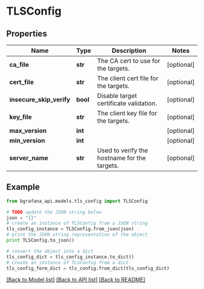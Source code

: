 # TLSConfig


## Properties
Name | Type | Description | Notes
------------ | ------------- | ------------- | -------------
**ca_file** | **str** | The CA cert to use for the targets. | [optional] 
**cert_file** | **str** | The client cert file for the targets. | [optional] 
**insecure_skip_verify** | **bool** | Disable target certificate validation. | [optional] 
**key_file** | **str** | The client key file for the targets. | [optional] 
**max_version** | **int** |  | [optional] 
**min_version** | **int** |  | [optional] 
**server_name** | **str** | Used to verify the hostname for the targets. | [optional] 

## Example

```python
from bgrafana_api.models.tls_config import TLSConfig

# TODO update the JSON string below
json = "{}"
# create an instance of TLSConfig from a JSON string
tls_config_instance = TLSConfig.from_json(json)
# print the JSON string representation of the object
print TLSConfig.to_json()

# convert the object into a dict
tls_config_dict = tls_config_instance.to_dict()
# create an instance of TLSConfig from a dict
tls_config_form_dict = tls_config.from_dict(tls_config_dict)
```
[[Back to Model list]](../README.md#documentation-for-models) [[Back to API list]](../README.md#documentation-for-api-endpoints) [[Back to README]](../README.md)


